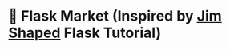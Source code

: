 # 🎉 Flask Market (Inspired by <a href="http://jimshapedcoding.com/home/" >Jim Shaped</a> Flask Tutorial)
